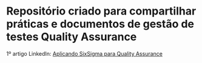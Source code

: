 # Repositório criado para compartilhar práticas e documentos de gestão de testes Quality Assurance

1º artigo LinkedIn: [Aplicando SixSigma para Quality Assurance](https://www.linkedin.com/pulse/aplicando-sixsigma-para-quality-assurance-da-ind%C3%BAstria-lucas-liachi)
